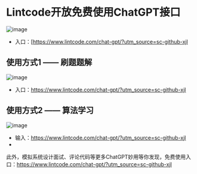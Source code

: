 #  Lintcode开放免费使用ChatGPT接口
![image](https://user-images.githubusercontent.com/69662427/236119875-20bceb75-c468-4d09-ac75-01a8694da72f.png)
* 入口：[https://www.lintcode.com/chat-gpt/?utm_source=sc-github-xjl

## 使用方式1 —— 刷题题解
![image](https://user-images.githubusercontent.com/69662427/236120219-f8c8e270-ed93-46c4-9615-92a5880e44b4.png)
* 入口：https://www.lintcode.com/chat-gpt/?utm_source=sc-github-xjl

## 使用方式2 —— 算法学习
![image](https://user-images.githubusercontent.com/69662427/236120320-934d9e5b-93c0-4c4a-9405-741d71fd440d.png)
* 输入：https://www.lintcode.com/chat-gpt/?utm_source=sc-github-xjl
*
此外，模拟系统设计面试、评论代码等更多ChatGPT妙用等你发现，免费使用入口：https://www.lintcode.com/chat-gpt/?utm_source=sc-github-xjl
